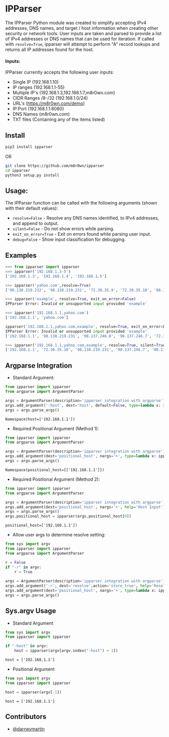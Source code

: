 # IPParser

The IPParser Python module was created to simplify accepting IPv4 addresses, DNS names, and target / host information when creating other security or network tools. User inputs are taken and parsed to provide a list of IPv4 addresses or DNS names that can be used for iteration. If called with ```resolve=True```, ipparser will attempt to perform "A" record lookups and returns all IP addresses found for the host.

#### Inputs:
IPParser currently accepts the following user inputs:
* Single IP (192.168.1.10)
* IP ranges (192.168.1.1-55)
* Multiple IP's (192.168.1.3,192.168.1.7,m8r0wn.com)
* CIDR Ranges /8-/32 (192.168.1.0/24)
* URL's (https://m8r0wn.com/demo)
* IP:Port (192.168.1.1:8080)
* DNS Names (m8r0wn.com)
* TXT files (Containing any of the items listed)

## Install
```bash
pip3 install ipparser
```
OR 
```bash
git clone https://github.com/m8r0wn/ipparser
cd ipparser
python3 setup.py install
```

## Usage:
The IPParser function can be called with the following arguments (shown with their default values):
* ```resolve=False``` - Resolve any DNS names identified, to IPv4 addresses, and append to output.
* ```silent=False``` - Do not show errors while parsing.
* ```exit_on_error=True``` - Exit on errors found while parsing user input.
* ```debug=False``` - Show input classification for debugging.

## Examples
```python
>>> from ipparser import ipparser
>>> ipparser('192.168.1.3-5')
['192.168.1.3', '192.168.1.4', '192.168.1.5']

>>> ipparser('yahoo.com',resolve=True)
['98.138.219.232', '98.138.219.231', '72.30.35.9', '72.30.35.10', '98.137.246.7', '98.137.246.8']

>>> ipparser('example', resolve=True, exit_on_error=False)
IPParser Error: Invalid or unsupported input provided 'example'

>>> ipparser('192.168.1.1,yahoo.com')
['192.168.1.1', 'yahoo.com']

ipparser('192.168.1.1,yahoo.com,example', resolve=True, exit_on_error=False)
IPParser Error: Invalid or unsupported input provided 'example'
['192.168.1.1', '98.138.219.231', '98.137.246.8', '98.137.246.7', '72.30.35.9', '98.138.219.232', '72.30.35.10']

>>> ipparser('192.168.1.1,yahoo.com,example', resolve=True, silent=True)
['192.168.1.1', '72.30.35.10', '98.138.219.231', '98.137.246.7', '98.137.246.8', '72.30.35.9', '98.138.219.232']
```

## Argparse Integration
* Standard Argument:
```python
from ipparser import ipparser
from argparse import ArgumentParser

args = ArgumentParser(description='ipparser integration with argparse')
args.add_argument('-host', dest='host', default=False, type=lambda x: ipparser(x), help='Host Input')
args = args.parse_args()
```
```
Namespace(host=['192.168.1.1'])
```

* Required Positional Argument (Method 1):
```python
from ipparser import ipparser
from argparse import ArgumentParser

args = ArgumentParser(description='ipparser integration with argparse')
args.add_argument(dest='positional_host', nargs='+', type=lambda x: ipparser(x, resolve=False), help='Host Input')
args = args.parse_args()
```
```
Namespace(positional_host=[['192.168.1.1']])
```

* Required Positional Argument (Method 2):
```python
from ipparser import ipparser
from argparse import ArgumentParser

args = ArgumentParser(description='ipparser integration with argparse')
args.add_argument(dest='positional_host', nargs='+', help='Host Input')
args = args.parse_args()
args.positional_host = ipparser(args.positional_host[0]) 
```
```
positional_host=['192.168.1.1'])
```

* Allow user args to determine resolve setting:
```python
from sys import argv
from ipparser import ipparser
from argparse import ArgumentParser

r = False
if "-r" in argv:
    r = True
    
args = ArgumentParser(description='ipparser integration with argparse')
args.add_argument('-r', dest='resolve',action='store_true', help='Resolve input DNS hosts')
args.add_argument(dest='positional_host', nargs='+', type=lambda x: ipparser(x, resolve=r), help='Host Input')
args = args.parse_args()
```

## Sys.argv Usage
* Standard Argument
```python
from sys import argv
from ipparser import ipparser

if "-host" in argv:
    host = ipparser(argv[argv.index("-host") + 1])
```
```
host = ['192.168.1.1']
```

* Positional Argument
```python
from sys import argv
from ipparser import ipparser

host = ipparser(argv[-1])
```
```
host = ['192.168.1.1']
```

## Contributors
* [@darneymartin](https://github.com/darneymartin)
